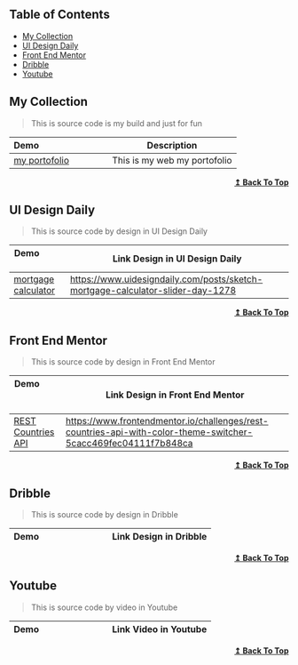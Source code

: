 ## Table of Contents

- [My Collection](#my-collection)
- [UI Design Daily](#ui-design-daily)
- [Front End Mentor](#front-end-mentor)
- [Dribble](#dribble)
- [Youtube](#youtube)


## My Collection

>This is source code is my build and just for fun

| Demo&nbsp; &nbsp; &nbsp; &nbsp; &nbsp; &nbsp; &nbsp; &nbsp; &nbsp; &nbsp; &nbsp; &nbsp; &nbsp; &nbsp; | Description                                                        |
| -------------------------------------------------------------------------------------------------------- | ------------------------------------------------------------------ |
| [my portofolio](https://dwikinuridhuha.github.io/portofolio) | This is my web my portofolio |

<div align="right">
    <b><a href="#table-of-contents">↥ Back To Top</a></b>
</div>

## UI Design Daily

>This is source code by design in UI Design Daily

| Demo&nbsp; &nbsp; &nbsp; &nbsp; &nbsp; &nbsp; &nbsp; &nbsp; &nbsp; &nbsp; &nbsp; &nbsp; &nbsp; &nbsp; | Link Design in UI Design Daily                                                        |
| -------------------------------------------------------------------------------------------------------- | ------------------------------------------------------------------ |
| [mortgage calculator](https://dwikinuridhuha.github.io/uidesigndaily-mortgage-calculator) | https://www.uidesigndaily.com/posts/sketch-mortgage-calculator-slider-day-1278 |

<div align="right">
    <b><a href="#table-of-contents">↥ Back To Top</a></b>
</div>

## Front End Mentor

>This is source code by design in Front End Mentor

| Demo&nbsp; &nbsp; &nbsp; &nbsp; &nbsp; &nbsp; &nbsp; &nbsp; &nbsp; &nbsp; &nbsp; &nbsp; &nbsp; &nbsp; | Link Design in Front End Mentor                                                        |
| -------------------------------------------------------------------------------------------------------- | ------------------------------------------------------------------ |
| [REST Countries API](https://dwikinuridhuha.github.io/daftar-nama-negara) | https://www.frontendmentor.io/challenges/rest-countries-api-with-color-theme-switcher-5cacc469fec04111f7b848ca |

<div align="right">
    <b><a href="#table-of-contents">↥ Back To Top</a></b>
</div>

## Dribble

>This is source code by design in Dribble

| Demo&nbsp; &nbsp; &nbsp; &nbsp; &nbsp; &nbsp; &nbsp; &nbsp; &nbsp; &nbsp; &nbsp; &nbsp; &nbsp; &nbsp; | Link Design in Dribble                                                        |
| -------------------------------------------------------------------------------------------------------- | ------------------------------------------------------------------ |

<div align="right">
    <b><a href="#table-of-contents">↥ Back To Top</a></b>
</div>

## Youtube

>This is source code by video in Youtube

| Demo&nbsp; &nbsp; &nbsp; &nbsp; &nbsp; &nbsp; &nbsp; &nbsp; &nbsp; &nbsp; &nbsp; &nbsp; &nbsp; &nbsp; | Link Video in Youtube                                                        |
| -------------------------------------------------------------------------------------------------------- | ------------------------------------------------------------------ |

<div align="right">
    <b><a href="#table-of-contents">↥ Back To Top</a></b>
</div>